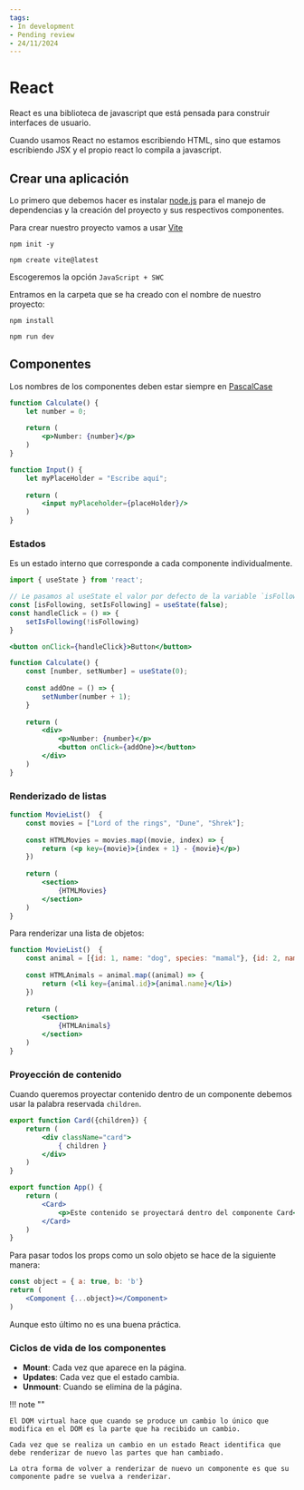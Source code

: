 ```yaml
---
tags:
- In development
- Pending review
- 24/11/2024
---
```


# React

React es una biblioteca de javascript que está pensada para construir interfaces de usuario.

Cuando usamos React no estamos escribiendo HTML, sino que estamos escribiendo JSX y el propio react lo compila a javascript.

## Crear una aplicación

Lo primero que debemos hacer es instalar [node.js][node] para el manejo de dependencias y la creación del proyecto y sus
respectivos componentes.

Para crear nuestro proyecto vamos a usar [Vite][vite]

```shell
npm init -y
```

```shell
npm create vite@latest
```

Escogeremos la opción `JavaScript + SWC`

Entramos en la carpeta que se ha creado con el nombre de nuestro proyecto:

```shell
npm install
```

```shell
npm run dev
```

## Componentes

Los nombres de los componentes deben estar siempre en [PascalCase][pascal]

```jsx
function Calculate() {
    let number = 0;
    
    return (
        <p>Number: {number}</p>
    )
}
```

```jsx
function Input() {
    let myPlaceHolder = "Escribe aquí";
    
    return (
        <input myPlaceholder={placeHolder}/>
    )
}
```

### Estados

Es un estado interno que corresponde a cada componente individualmente.

```jsx
import { useState } from 'react';
```

```jsx
// Le pasamos al useState el valor por defecto de la variable `isFollowing`
const [isFollowing, setIsFollowing] = useState(false);
const handleClick = () => {
    setIsFollowing(!isFollowing)
}
```

```jsx
<button onClick={handleClick}>Button</button>
```

```jsx
function Calculate() {
    const [number, setNumber] = useState(0);
    
    const addOne = () => {
        setNumber(number + 1);
    }
    
    return (
        <div>
            <p>Number: {number}</p>
            <button onClick={addOne}></button>
        </div>
    )
}
```

### Renderizado de listas

```jsx
function MovieList()  {
    const movies = ["Lord of the rings", "Dune", "Shrek"];
    
    const HTMLMovies = movies.map((movie, index) => {
        return (<p key={movie}>{index + 1} - {movie}</p>)
    })
    
    return (
        <section>
            {HTMLMovies}
        </section>
    )
}
```

Para renderizar una lista de objetos:

```jsx
function MovieList()  {
    const animal = [{id: 1, name: "dog", species: "mamal"}, {id: 2, name: "shark", species: "fish"}];
    
    const HTMLAnimals = animal.map((animal) => {
        return (<li key={animal.id}>{animal.name}</li>)
    })
    
    return (
        <section>
            {HTMLAnimals}
        </section>
    )
}
```

### Proyección de contenido

Cuando queremos proyectar contenido dentro de un componente debemos usar la palabra reservada `children`.

```jsx
export function Card({children}) {
    return (
        <div className="card">
            { children }
        </div>
    )
}
```

```jsx
export function App() {
    return (
        <Card>
            <p>Este contenido se proyectará dentro del componente Card</p>
        </Card>
    )
}
```

Para pasar todos los props como un solo objeto se hace de la siguiente manera:

```jsx
const object = { a: true, b: 'b'}
return (
    <Component {...object}></Component>
)
```

Aunque esto último no es una buena práctica.

### Ciclos de vida de los componentes

- **Mount**: Cada vez que aparece en la página.
- **Updates**: Cada vez que el estado cambia.
- **Unmount**: Cuando se elimina de la página.

!!! note ""

    El DOM virtual hace que cuando se produce un cambio lo único que modifica en el DOM es la parte que ha recibido un cambio.

    Cada vez que se realiza un cambio en un estado React identifica que debe renderizar de nuevo las partes que han cambiado.

    La otra forma de volver a renderizar de nuevo un componente es que su componente padre se vuelva a renderizar.


[node]: ../../../others/node/index.md
[vite]: https://vite.dev/
[pascal]:   ../../../others/cases/index.md
